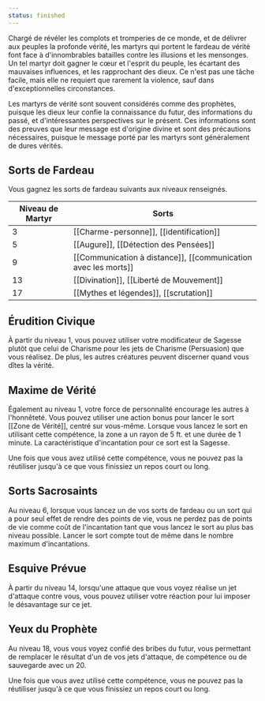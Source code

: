 ```yaml
---
status: finished
---
```

Chargé de révéler les complots et tromperies de ce monde, et de délivrer aux peuples la profonde vérité, les martyrs qui portent le fardeau de vérité font face à d'innombrables batailles contre les illusions et les mensonges. Un tel martyr doit gagner le cœur et l'esprit du peuple, les écartant des mauvaises influences, et les rapprochant des dieux. Ce n'est pas une tâche facile, mais elle ne requiert que rarement la violence, sauf dans d'exceptionnelles circonstances.

Les martyrs de vérité sont souvent considérés comme des prophètes, puisque les dieux leur confie la connaissance du futur, des informations du passé, et d'intéressantes perspectives sur le présent. Ces informations sont des preuves que leur message est d'origine divine et sont des précautions nécessaires, puisque le message porté par les martyrs sont généralement de dures vérités.

## Sorts de Fardeau

Vous gagnez les sorts de fardeau suivants aux niveaux renseignés. 

| Niveau de Martyr | Sorts                                                          |
| ---------------- | -------------------------------------------------------------- |
| 3                | [[Charme-personne]], [[identification]]                        |
| 5                | [[Augure]], [[Détection des Pensées]]                          |
| 9                | [[Communication à distance]], [[communication avec les morts]] |
| 13               | [[Divination]], [[Liberté de Mouvement]]                       |
| 17               | [[Mythes et légendes]], [[scrutation]]                         |

## Érudition Civique

À partir du niveau 1, vous pouvez utiliser votre modificateur de Sagesse plutôt que celui de Charisme pour les jets de Charisme (Persuasion) que vous réalisez. De plus, les autres créatures peuvent discerner quand vous dîtes la vérité.

## Maxime de Vérité

Également au niveau 1, votre force de personnalité encourage les autres à l'honnêteté. Vous pouvez utiliser une action bonus pour lancer le sort [[Zone de Vérité]], centré sur vous-même. Lorsque vous lancez le sort en utilisant cette compétence, la zone a un rayon de 5 ft. et une durée de 1 minute. La caractéristique d'incantation pour ce sort est la Sagesse.

Une fois que vous avez utilisé cette compétence, vous ne pouvez pas la réutiliser jusqu'à ce que vous finissiez un repos court ou long.

## Sorts Sacrosaints

Au niveau 6, lorsque vous lancez un de vos sorts de fardeau ou un sort qui a pour seul effet de rendre des points de vie, vous ne perdez pas de points de vie comme coût de l'incantation tant que vous lancez le sort au plus bas niveau possible. Lancer le sort compte tout de même dans le nombre maximum d'incantations.

## Esquive Prévue

À partir du niveau 14, lorsqu'une attaque que vous voyez réalise un jet d'attaque contre vous, vous pouvez utiliser votre réaction pour lui imposer le désavantage sur ce jet.

## Yeux du Prophète

Au niveau 18, vous vous voyez confié des bribes du futur, vous permettant de remplacer le résultat d'un de vos jets d'attaque, de compétence ou de sauvegarde avec un 20.

Une fois que vous avez utilisé cette compétence, vous ne pouvez pas la réutiliser jusqu'à ce que vous finissiez un repos court ou long.